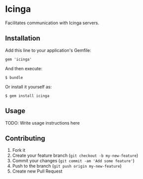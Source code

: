 # Icinga

Facilitates communication with Icinga servers.

## Installation

Add this line to your application's Gemfile:

    gem 'icinga'

And then execute:

    $ bundle

Or install it yourself as:

    $ gem install icinga

## Usage

TODO: Write usage instructions here

## Contributing

1. Fork it
2. Create your feature branch (`git checkout -b my-new-feature`)
3. Commit your changes (`git commit -am 'Add some feature'`)
4. Push to the branch (`git push origin my-new-feature`)
5. Create new Pull Request
